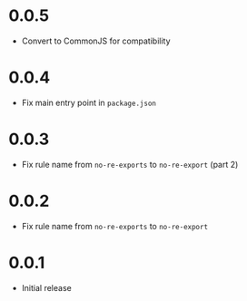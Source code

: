 # 0.0.5

- Convert to CommonJS for compatibility

# 0.0.4

- Fix main entry point in `package.json`

# 0.0.3

- Fix rule name from `no-re-exports` to `no-re-export` (part 2)

# 0.0.2

- Fix rule name from `no-re-exports` to `no-re-export`

# 0.0.1

- Initial release
